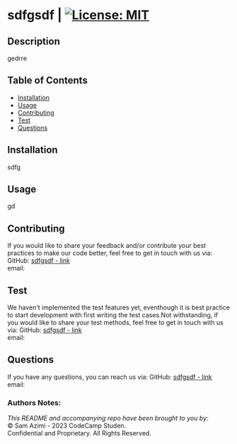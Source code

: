 # sdfgsdf | [![License: MIT](https://img.shields.io/badge/License-MIT-yellow.svg)](https://opensource.org/licenses/MIT)

## Description
gedrre

## Table of Contents
- [Installation](#installation)
- [Usage](#usage)
- [Contributing](#contributing)
- [Test](#test)
- [Questions](#questions)


## Installation
sdfg

## Usage
gd

## Contributing
If you would like to share your feedback and/or contribute your best practices to make our code better, feel free to get in touch with us via:
  GitHub: [sdfgsdf - link](https://github.com/dfg/sdfgsdf)<br>
  email: <gf><br>

## Test
We haven't implemented the test features yet, eventhough it is best practice to start development with first writing the test cases.Not withstanding, if you would like to share your test methods, feel free to get in touch with us via:
  GitHub: [sdfgsdf - link](https://github.com/dfg/sdfgsdf)<br>
  email: <gf><br>

## Questions
If you have any questions, you can reach us via:
  GitHub: [sdfgsdf - link](https://github.com/dfg/sdfgsdf)<br>
  email: <gf><br>

### Authors Notes: 
  _This README and accompanying repo have been brought to you by:_<br>© Sam Azimi - 2023 CodeCamp Studen.<br>Confidential and Proprietary. All Rights Reserved.
